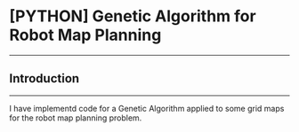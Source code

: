 # [PYTHON] Genetic Algorithm for Robot Map Planning
---
## Introduction
---
I have implementd code for a Genetic Algorithm applied to some grid maps for the robot map planning problem.
